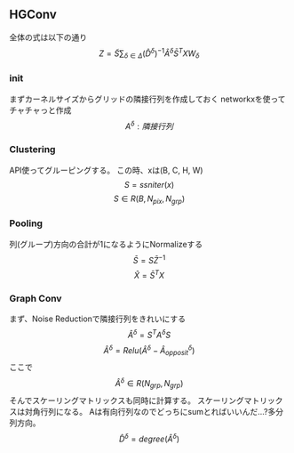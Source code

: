 ## HGConv
全体の式は以下の通り
$$ Z = \tilde{S} \sum_{\delta \in \Delta}(\hat{D}^\delta)^{-1} \hat{A}^\delta \bar{S}^TXW_{\delta}$$ 
### init
まずカーネルサイズからグリッドの隣接行列を作成しておく
networkxを使ってチャチャっと作成
$$ A^{\delta} : 隣接行列$$

### Clustering
API使ってグルーピングする。
この時、xは(B, C, H, W)
$$S = ssn iter(x)$$
$$ S \in R(B, N_{pix}, N_{grp})$$

### Pooling
列(グループ)方向の合計が1になるようにNormalizeする
$$ \bar{S} = S\bar{Z}^{-1}$$
$$ \hat{X} = \bar{S}^TX$$

### Graph Conv
まず、Noise Reductionで隣接行列をきれいにする
$$ \hat{A}^\delta = S^T A^\delta S $$
$$ \hat{A}^\delta = Relu(\hat{A}^\delta - \hat{A}^\delta_{opposit} )$$
ここで
$$ \hat{A}^\delta \in R(N_{grp}, N_{grp})$$
そんでスケーリングマトリックスも同時に計算する。
スケーリングマトリックスは対角行列になる。
Aは有向行列なのでどっちにsumとればいいんだ...?多分列方向。
$$ \hat{D}^\delta = degree(\hat{A}^\delta)$$